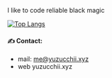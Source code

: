
I like to code reliable black magic

[![Top Langs](https://github-readme-stats.vercel.app/api/top-langs/?username=yuzudev&layout=pie&theme=tokyonight)](https://github.com/anuraghazra/github-readme-stats)

#### ✍ Contact:
- mail: me@yuzucchii.xyz
- web yuzucchii.xyz
